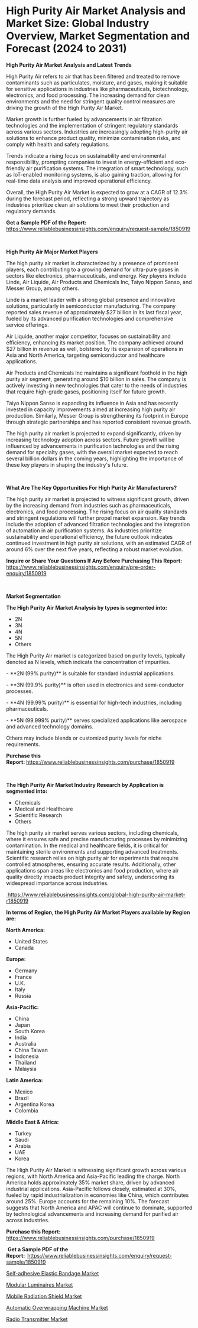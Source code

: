 <p><h1>High Purity Air Market Analysis and Market Size: Global Industry Overview, Market Segmentation and Forecast (2024 to 2031)</h1></p><p><strong>High Purity Air Market Analysis and Latest Trends</strong></p>
<p><p>High Purity Air refers to air that has been filtered and treated to remove contaminants such as particulates, moisture, and gases, making it suitable for sensitive applications in industries like pharmaceuticals, biotechnology, electronics, and food processing. The increasing demand for clean environments and the need for stringent quality control measures are driving the growth of the High Purity Air Market. </p><p>Market growth is further fueled by advancements in air filtration technologies and the implementation of stringent regulatory standards across various sectors. Industries are increasingly adopting high-purity air solutions to enhance product quality, minimize contamination risks, and comply with health and safety regulations. </p><p>Trends indicate a rising focus on sustainability and environmental responsibility, prompting companies to invest in energy-efficient and eco-friendly air purification systems. The integration of smart technology, such as IoT-enabled monitoring systems, is also gaining traction, allowing for real-time data analysis and improved operational efficiency. </p><p>Overall, the High Purity Air Market is expected to grow at a CAGR of 12.3% during the forecast period, reflecting a strong upward trajectory as industries prioritize clean air solutions to meet their production and regulatory demands.</p></p>
<p><strong>Get a Sample PDF of the Report:&nbsp;</strong> <a href="https://www.reliablebusinessinsights.com/enquiry/request-sample/1850919?utm_campaign=96&utm_medium=2&utm_source=Github&utm_content=ia&utm_term=17102024&utm_id=high-purity-air">https://www.reliablebusinessinsights.com/enquiry/request-sample/1850919</a></p>
<p>&nbsp;</p>
<p><strong>High Purity Air Major Market Players</strong></p>
<p><p>The high purity air market is characterized by a presence of prominent players, each contributing to a growing demand for ultra-pure gases in sectors like electronics, pharmaceuticals, and energy. Key players include Linde, Air Liquide, Air Products and Chemicals Inc, Taiyo Nippon Sanso, and Messer Group, among others.</p><p>Linde is a market leader with a strong global presence and innovative solutions, particularly in semiconductor manufacturing. The company reported sales revenue of approximately $27 billion in its last fiscal year, fueled by its advanced purification technologies and comprehensive service offerings. </p><p>Air Liquide, another major competitor, focuses on sustainability and efficiency, enhancing its market position. The company achieved around $27 billion in revenue as well, bolstered by its expansion of operations in Asia and North America, targeting semiconductor and healthcare applications.</p><p>Air Products and Chemicals Inc maintains a significant foothold in the high purity air segment, generating around $10 billion in sales. The company is actively investing in new technologies that cater to the needs of industries that require high-grade gases, positioning itself for future growth.</p><p>Taiyo Nippon Sanso is expanding its influence in Asia and has recently invested in capacity improvements aimed at increasing high purity air production. Similarly, Messer Group is strengthening its footprint in Europe through strategic partnerships and has reported consistent revenue growth.</p><p>The high purity air market is projected to expand significantly, driven by increasing technology adoption across sectors. Future growth will be influenced by advancements in purification technologies and the rising demand for specialty gases, with the overall market expected to reach several billion dollars in the coming years, highlighting the importance of these key players in shaping the industry's future.</p></p>
<p>&nbsp;</p>
<p><strong>What Are The Key Opportunities For High Purity Air Manufacturers?</strong></p>
<p><p>The high purity air market is projected to witness significant growth, driven by the increasing demand from industries such as pharmaceuticals, electronics, and food processing. The rising focus on air quality standards and stringent regulations will further propel market expansion. Key trends include the adoption of advanced filtration technologies and the integration of automation in air purification systems. As industries prioritize sustainability and operational efficiency, the future outlook indicates continued investment in high purity air solutions, with an estimated CAGR of around 6% over the next five years, reflecting a robust market evolution.</p></p>
<p><strong>Inquire or Share Your Questions If Any Before Purchasing This Report:</strong> <a href="https://www.reliablebusinessinsights.com/enquiry/pre-order-enquiry/1850919?utm_campaign=96&utm_medium=2&utm_source=Github&utm_content=ia&utm_term=17102024&utm_id=high-purity-air">https://www.reliablebusinessinsights.com/enquiry/pre-order-enquiry/1850919</a></p>
<p>&nbsp;</p>
<p><strong>Market Segmentation</strong></p>
<p><strong>The High Purity Air Market Analysis by types is segmented into:</strong></p>
<p><ul><li>2N</li><li>3N</li><li>4N</li><li>5N</li><li>Others</li></ul></p>
<p><p>The High Purity Air market is categorized based on purity levels, typically denoted as N levels, which indicate the concentration of impurities. </p><p>- **2N (99% purity)** is suitable for standard industrial applications. </p><p>- **3N (99.9% purity)** is often used in electronics and semi-conductor processes. </p><p>- **4N (99.99% purity)** is essential for high-tech industries, including pharmaceuticals. </p><p>- **5N (99.999% purity)** serves specialized applications like aerospace and advanced technology domains. </p><p>Others may include blends or customized purity levels for niche requirements.</p></p>
<p><strong>Purchase this Report:&nbsp;</strong><a href="https://www.reliablebusinessinsights.com/purchase/1850919?utm_campaign=96&utm_medium=2&utm_source=Github&utm_content=ia&utm_term=17102024&utm_id=high-purity-air">https://www.reliablebusinessinsights.com/purchase/1850919</a></p>
<p>&nbsp;</p>
<p><strong>The High Purity Air Market Industry Research by Application is segmented into:</strong></p>
<p><ul><li>Chemicals</li><li>Medical and Healthcare</li><li>Scientific Research</li><li>Others</li></ul></p>
<p><p>The high purity air market serves various sectors, including chemicals, where it ensures safe and precise manufacturing processes by minimizing contamination. In the medical and healthcare fields, it is critical for maintaining sterile environments and supporting advanced treatments. Scientific research relies on high purity air for experiments that require controlled atmospheres, ensuring accurate results. Additionally, other applications span areas like electronics and food production, where air quality directly impacts product integrity and safety, underscoring its widespread importance across industries.</p></p>
<p><a href="https://www.reliablebusinessinsights.com/global-high-purity-air-market-r1850919?utm_campaign=96&utm_medium=2&utm_source=Github&utm_content=ia&utm_term=17102024&utm_id=high-purity-air">&nbsp;https://www.reliablebusinessinsights.com/global-high-purity-air-market-r1850919</a></p>
<p><strong>In terms of Region, the High Purity Air Market Players available by Region are:</strong></p>
<p>
    <p> <strong> North America: </strong>
        <ul>
            <li>United States</li>
            <li>Canada</li>
        </ul>
        </p> 
    <p> <strong> Europe: </strong>
        <ul>
            <li>Germany</li>
            <li>France</li>
            <li>U.K.</li>
            <li>Italy</li>
            <li>Russia</li>
        </ul>
        </p> 
    <p> <strong> Asia-Pacific: </strong>
        <ul>
            <li>China</li>
            <li>Japan</li>
            <li>South Korea</li>
            <li>India</li>
            <li>Australia</li>
            <li>China Taiwan</li>
            <li>Indonesia</li>
            <li>Thailand</li>
            <li>Malaysia</li>
        </ul>
        </p> 
    <p> <strong> Latin America: </strong>
        <ul>
            <li>Mexico</li>
            <li>Brazil</li>
            <li>Argentina Korea</li>
            <li>Colombia</li>
        </ul>
        </p> 
    <p> <strong> Middle East & Africa: </strong>
        <ul>
            <li>Turkey</li>
            <li>Saudi</li>
            <li>Arabia</li>
            <li>UAE</li>
            <li>Korea</li>
        </ul>
    </p>
    </p>
<p><p>The High Purity Air Market is witnessing significant growth across various regions, with North America and Asia-Pacific leading the charge. North America holds approximately 35% market share, driven by advanced industrial applications. Asia-Pacific follows closely, estimated at 30%, fueled by rapid industrialization in economies like China, which contributes around 25%. Europe accounts for the remaining 10%. The forecast suggests that North America and APAC will continue to dominate, supported by technological advancements and increasing demand for purified air across industries.</p></p>
<p><strong>Purchase this Report: </strong><a href="https://www.reliablebusinessinsights.com/purchase/1850919?utm_campaign=96&utm_medium=2&utm_source=Github&utm_content=ia&utm_term=17102024&utm_id=high-purity-air">https://www.reliablebusinessinsights.com/purchase/1850919</a></p>
<p>&nbsp;<strong>Get a Sample PDF of the Report:&nbsp;&nbsp;</strong><a href="https://www.reliablebusinessinsights.com/enquiry/request-sample/1850919?utm_campaign=96&utm_medium=2&utm_source=Github&utm_content=ia&utm_term=17102024&utm_id=high-purity-air">https://www.reliablebusinessinsights.com/enquiry/request-sample/1850919</a></p>
<p><strong></strong></p>
<p><p><a href="https://github.com/tomasa8xtkvotaw/Market-Research-Report-List-1/blob/main/self-adhesive-elastic-bandage-market.md?utm_campaign=96&utm_medium=2&utm_source=Github&utm_content=ia&utm_term=17102024&utm_id=high-purity-air">Self-adhesive Elastic Bandage Market</a></p><p><a href="https://www.linkedin.com/pulse/global-modular-luminaires-market-product-types-applications-bed2c?utm_campaign=96&utm_medium=2&utm_source=Github&utm_content=ia&utm_term=17102024&utm_id=high-purity-air">Modular Luminaires Market</a></p><p><a href="https://issuu.com/reportprime-2/docs/mobile-radiation-shield-market-size_f40a2a64e958c5?utm_campaign=96&utm_medium=2&utm_source=Github&utm_content=ia&utm_term=17102024&utm_id=high-purity-air">Mobile Radiation Shield Market</a></p><p><a href="https://issuu.com/reportprime-2/docs/automatic-overwrapping-machine-mark_db1f5bb83dd628?utm_campaign=96&utm_medium=2&utm_source=Github&utm_content=ia&utm_term=17102024&utm_id=high-purity-air">Automatic Overwrapping Machine Market</a></p><p><a href="https://www.linkedin.com/pulse/emerging-technologies-reshaping-radio-transmitter-market-t3obc?utm_campaign=96&utm_medium=2&utm_source=Github&utm_content=ia&utm_term=17102024&utm_id=high-purity-air">Radio Transmitter Market</a></p></p>